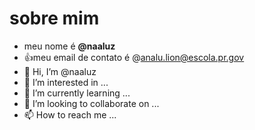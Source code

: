 # sobre mim
- meu nome é **@naaluz**
- 👍meu email de contato é @analu.lion@escola.pr.gov
- 👋 Hi, I’m @naaluz
- 👀 I’m interested in ...
- 🌱 I’m currently learning ...
- 💞️ I’m looking to collaborate on ...
- 📫 How to reach me ...

